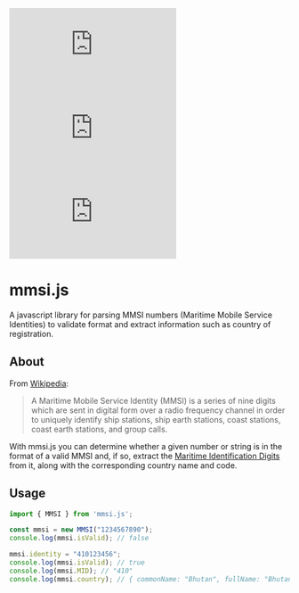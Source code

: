 [![Build Status](https://img.shields.io/travis/mikeu/mmsi.js)](https://travis-ci.org/mikeu/mmsi.js)
[![Code coverage](https://img.shields.io/codecov/c/github/mikeu/mmsi.js)](https://codecov.io/github/mikeu/mmsi.js)
[![Open issues](https://img.shields.io/github/issues/mikeu/mmsi.js)](https://github.com/mikeu/mmsi.js/issues)

# mmsi.js
A javascript library for parsing MMSI numbers (Maritime Mobile Service Identities) to validate format and extract
information such as country of registration.

## About
From [Wikipedia](https://en.wikipedia.org/wiki/Maritime_Mobile_Service_Identity):

> A Maritime Mobile Service Identity (MMSI) is a series of nine digits which are sent in digital form
> over a radio frequency channel in order to uniquely identify ship stations, ship earth stations,
> coast stations, coast earth stations, and group calls.

With mmsi.js you can determine whether a given number or string is in the format of a valid MMSI and,
if so, extract the
[Maritime Identification Digits](https://en.wikipedia.org/wiki/Maritime_identification_digits)
from it, along with the corresponding country name and code.

## Usage
```js
import { MMSI } from 'mmsi.js';

const mmsi = new MMSI("1234567890");
console.log(mmsi.isValid); // false

mmsi.identity = "410123456";
console.log(mmsi.isValid); // true
console.log(mmsi.MID); // "410"
console.log(mmsi.country); // { commonName: "Bhutan", fullName: "Bhutan (Kingdom of)", countryCode: "BT" }
```
